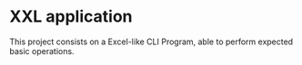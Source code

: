 # XXL application

This project consists on a Excel-like CLI Program, able to perform expected basic operations.
